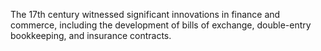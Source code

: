 The 17th century witnessed significant innovations in finance and commerce, including the development of bills of exchange, double-entry bookkeeping, and insurance contracts.
